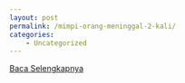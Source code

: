 ```yaml
---
layout: post
permalink: /mimpi-orang-meninggal-2-kali/
categories:
    - Uncategorized
---
```


[Baca Selengkapnya](/04)